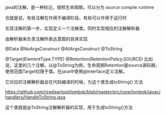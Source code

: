  java的注解，是一种标记，按照生命周期，可以分为 source  compile runtime
 
 也就是说，有些注解在作用于编译阶段，有些可以作用于运行时
 
 实现注解的第一步，实现定义一个注解类，同时实现相应的注解解析器
 
 由解析器来负责注解所表达意图的具体实现
 
 @Data
 @NoArgsConstruct
 @AllArgsConstruct
 @ToString
 
 
 @Target(ElementType.TYPE)
 @Retention(RetentionPolicy.SOURCE)
 比如说，这里的几个注解，以@ToString为例，生命周期Retention是source源码期，使用范围Target仅限于类。在java中使用@interface定义注解。
 
 
 它对应的注解解析器会在代码编译的时候，为这个类生成toString() 方法
 
 https://github.com/rzwitserloot/lombok/blob/master/src/core/lombok/javac/handlers/HandleToString.java
 
 这个类就是@ToString注解解析器的实现，用于生成toString()方法